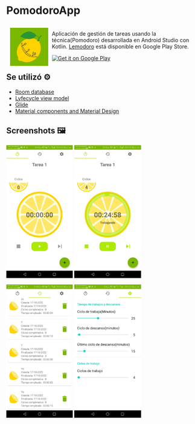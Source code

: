 # PomodoroApp

<img src="https://github.com/hall9zeha/PomodoroApp/blob/main/InKotlin/app/src/main/ic_launcher-playstore.png" align="left"
width="20%" hspace="10" vspace="10">
</br>
Aplicación de gestión de tareas usando la técnica(Pomodoro) desarrollada en Android Studio con Kotlin. 
[Lemodoro](https://play.google.com/store/apps/details?id=com.barryzeha.pomodoroapp) está disponible en  Google Play Store.
</br>
<p align="left">
<a href="https://play.google.com/store/apps/details?id=com.barryzeha.pomodoroapp">
    <img alt="Get it on Google Play"
        height="80"
        src="https://play.google.com/intl/en_us/badges/images/generic/en_badge_web_generic.png" />
</a>  

## Se utilizó :gear:

* [Room database](https://developer.android.com/jetpack/androidx/releases/room?gclid=EAIaIQobChMIh-Hoi7C_-gIVRxXUAR2kZAAsEAAYASAAEgJnivD_BwE&gclsrc=aw.ds)
* [Lyfecycle view model](https://developer.android.com/jetpack/androidx/releases/lifecycle)
* [Glide](https://developer.android.com/training/dependency-injection/hilt-android) 
* [Material components and Material Design](https://material.io/components)

## Screenshots :framed_picture:

<img src="https://github.com/hall9zeha/PomodoroApp/blob/main/screenshots/img1.jpg" alt="drawing" width="35%" height="35%"/> <img src="https://github.com/hall9zeha/PomodoroApp/blob/main/screenshots/img2.jpg" alt="drawing" width="35%" height="35%"/>

 <img src="https://github.com/hall9zeha/PomodoroApp/blob/main/screenshots/img3.jpg" alt="drawing" width="35%" height="35%"/> <img src="https://github.com/hall9zeha/PomodoroApp/blob/main/screenshots/img4.jpg" alt="drawing" width="35%" height="35%"/>

 
